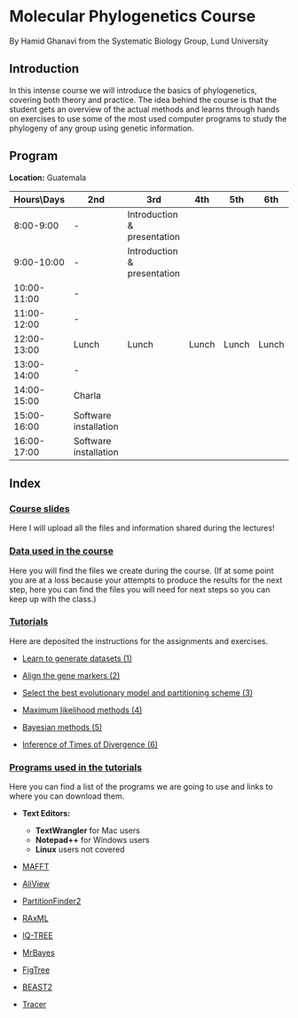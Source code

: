 # **Molecular Phylogenetics Course**

By Hamid Ghanavi from the Systematic Biology Group, Lund University

## **Introduction**

In this intense course we will introduce the basics of phylogenetics, covering both theory and practice. The idea behind the course is that the student gets an overview of the actual methods and learns through hands on exercises to use some of the most used computer programs to study the phylogeny of any group using genetic information.

## **Program**

**Location:** Guatemala


| Hours\Days | 2nd | 3rd | 4th | 5th | 6th |
| ---------- | ---- | ---- | ---- | ---- | ---- |
| 8:00-9:00 | - | Introduction & presentation |  |  |  |
| 9:00-10:00 | - | Introduction & presentation |  |  |  |
| 10:00-11:00 | - |  |  |  |  |
| 11:00-12:00 | - |  |  |  |  |
| 12:00-13:00 | Lunch | Lunch | Lunch | Lunch | Lunch |
| 13:00-14:00 | - |  |  |  |  |
| 14:00-15:00 | Charla |  |  |  |  |
| 15:00-16:00 | Software installation |  |  |  |  |
| 16:00-17:00 | Software installation |  |  |  |  |





## **Index**

### [Course slides](../../tree/master/Lectures)

Here I will upload all the files and information shared during the lectures!


### [Data used in the course](../../tree/master/Data/)

Here you will find the files we create during the course. (If at some point you are at a loss because your attempts to produce the results for the next step, here you can find the files you will need for next steps so you can keep up with the class.)


### [Tutorials](../../tree/master/Tutorials/)

Here are deposited the instructions for the assignments and exercises.


 * [Learn to generate datasets (1)](../../tree/master/Tutorials/1.DatasetManipulation/)
	
 * [Align the gene markers (2)](../../tree/master/Tutorials/2.Alignments/)
 
 * [Select the best evolutionary model and partitioning scheme (3)](../../tree/master/Tutorials/3.ModelSelection/)
 
 * [Maximum likelihood methods (4)](../../tree/master/Tutorials/4.MaximumLikelihood/)
 
 * [Bayesian methods (5)](../../tree/master/Tutorials/5.BayesianInference/)
 
 * [Inference of Times of Divergence (6)](../../tree/master/Tutorials//6.DivergenceTime/)
 

### [Programs used in the tutorials](../../tree/master/Software/)

Here you can find a list of the programs we are going to use and links to where you can download them.
 
 * **Text Editors:**
   	- **TextWrangler** for Mac users
   	- **Notepad++** for Windows users
   	- **Linux** users not covered

 * [MAFFT](https://mafft.cbrc.jp/alignment/software/)

 * [AliView](http://www.ormbunkar.se/aliview/downloads/)

 * [PartitionFinder2](http://www.robertlanfear.com/partitionfinder/)

 * [RAxML](https://antonellilab.github.io/raxmlGUI/)

 * [IQ-TREE](http://www.iqtree.org/)
 
 * [MrBayes](http://nbisweden.github.io/MrBayes/)
	
 * [FigTree](http://tree.bio.ed.ac.uk/software/figtree/)

 * [BEAST2](https://www.beast2.org/)

 * [Tracer](https://github.com/beast-dev/tracer/releases/tag/v1.7.1)

